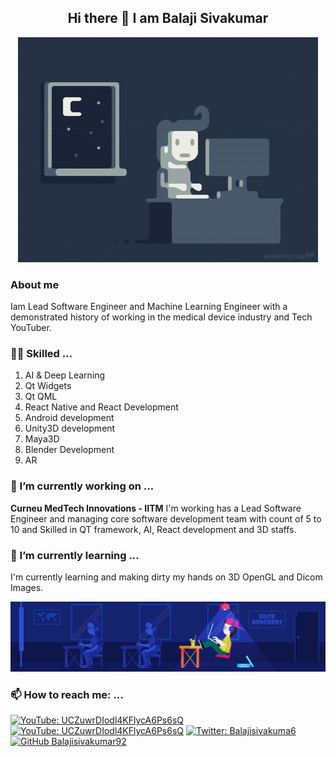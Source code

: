 <h2 align="center">
Hi there 👋 I am Balaji Sivakumar
</h2>

<a href="https://www.linkedin.com/in/balaji-sivakumar-ba4ba2162/" target="_blank">
  <p align="center">
    <img src="https://github.com/Balajisivakumar92/Balajisivakumar92/blob/main/github%20profile%20gif/e426702edf874b181aced1e2fa5c6cde.gif">
  </p>
</a>

### About me
Iam Lead Software Engineer and Machine Learning Engineer with a demonstrated history of working in the medical device industry and Tech YouTuber.

### 🤹🏻 Skilled ...
1. AI & Deep Learning 
2. Qt Widgets
3. Qt QML
4. React Native and React Development
5. Android development
6. Unity3D development
7. Maya3D
8. Blender Development
9. AR

### 🔭 I’m currently working on ...
**Curneu MedTech Innovations - IITM**
I'm working has a Lead Software Engineer and managing core software development team with count of 5 to 10 and Skilled in QT framework, AI, React development and 3D staffs.

### 🌱 I’m currently learning ...
I'm currently learning and making dirty my hands on 3D OpenGL and Dicom Images.

<a href="https://www.youtube.com/channel/UCM1adL_A-vmCFXlFvjJu9-w" target="_blank">
  <p align="center">
    <img src="https://github.com/Balajisivakumar92/Balajisivakumar92/blob/main/github%20profile%20gif/79731568097599.5b50bca477735.jpg">
  </p>
</a>

### 📫 How to reach me: ...
[![YouTube: UCZuwrDIodl4KFlycA6Ps6sQ](https://img.shields.io/youtube/channel/views/UCZuwrDIodl4KFlycA6Ps6sQ?style=social)](https://www.youtube.com/channel/UCZuwrDIodl4KFlycA6Ps6sQ)
[![YouTube: UCZuwrDIodl4KFlycA6Ps6sQ](https://img.shields.io/youtube/channel/subscribers/UCZuwrDIodl4KFlycA6Ps6sQ?style=social)](https://www.youtube.com/channel/UCZuwrDIodl4KFlycA6Ps6sQ)
[![Twitter: Balajisivakuma6](https://img.shields.io/twitter/follow/Balajisivakuma6?style=social)](https://twitter.com/Balajisivakuma6)
[![GitHub Balajisivakumar92](https://img.shields.io/github/followers/Balajisivakumar92?label=follow&style=social)](https://github.com/Balajisivakumar92)
